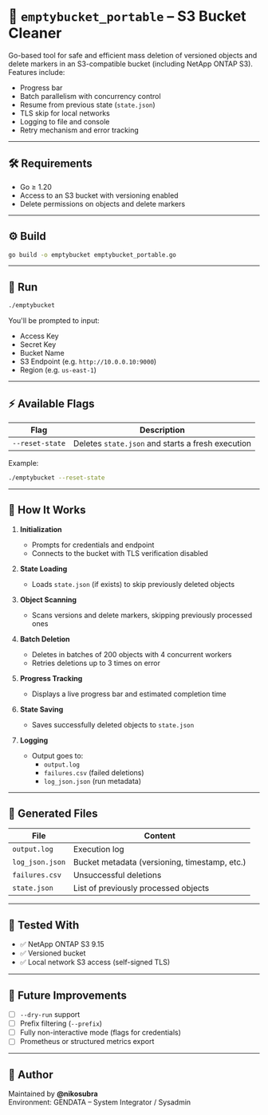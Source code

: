 # 📄 `emptybucket_portable` – S3 Bucket Cleaner

Go-based tool for safe and efficient mass deletion of versioned objects and delete markers in an S3-compatible bucket (including NetApp ONTAP S3). Features include:

- Progress bar
- Batch parallelism with concurrency control
- Resume from previous state (`state.json`)
- TLS skip for local networks
- Logging to file and console
- Retry mechanism and error tracking

---

## 🛠 Requirements

- Go ≥ 1.20
- Access to an S3 bucket with versioning enabled
- Delete permissions on objects and delete markers

---

## ⚙️ Build

```bash
go build -o emptybucket emptybucket_portable.go
```

---

## 🚀 Run

```bash
./emptybucket
```

You'll be prompted to input:

- Access Key
- Secret Key
- Bucket Name
- S3 Endpoint (e.g. `http://10.0.0.10:9000`)
- Region (e.g. `us-east-1`)

---

## ⚡️ Available Flags

| Flag            | Description                                              |
|-----------------|----------------------------------------------------------|
| `--reset-state` | Deletes `state.json` and starts a fresh execution        |

Example:
```bash
./emptybucket --reset-state
```

---

## 🧠 How It Works

1. **Initialization**
   - Prompts for credentials and endpoint
   - Connects to the bucket with TLS verification disabled

2. **State Loading**
   - Loads `state.json` (if exists) to skip previously deleted objects

3. **Object Scanning**
   - Scans versions and delete markers, skipping previously processed ones

4. **Batch Deletion**
   - Deletes in batches of 200 objects with 4 concurrent workers
   - Retries deletions up to 3 times on error

5. **Progress Tracking**
   - Displays a live progress bar and estimated completion time

6. **State Saving**
   - Saves successfully deleted objects to `state.json`

7. **Logging**
   - Output goes to:
     - `output.log`
     - `failures.csv` (failed deletions)
     - `log_json.json` (run metadata)

---

## 🧾 Generated Files

| File             | Content                                     |
|------------------|---------------------------------------------|
| `output.log`     | Execution log                               |
| `log_json.json`  | Bucket metadata (versioning, timestamp, etc.)|
| `failures.csv`   | Unsuccessful deletions                      |
| `state.json`     | List of previously processed objects        |

---

## 🧪 Tested With

- ✅ NetApp ONTAP S3 9.15
- ✅ Versioned bucket
- ✅ Local network S3 access (self-signed TLS)

---

## 📌 Future Improvements

- [ ] `--dry-run` support
- [ ] Prefix filtering (`--prefix`)
- [ ] Fully non-interactive mode (flags for credentials)
- [ ] Prometheus or structured metrics export

---

## 👤 Author

Maintained by **@nikosubra**  
Environment: GENDATA – System Integrator / Sysadmin